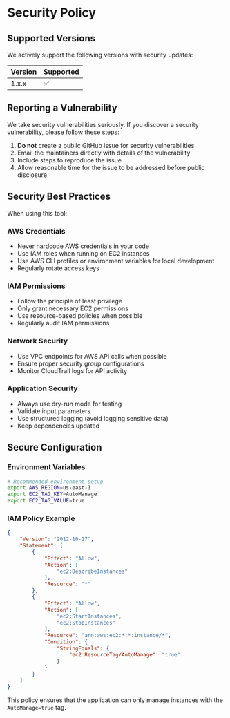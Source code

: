 # Security Policy

## Supported Versions

We actively support the following versions with security updates:

| Version | Supported          |
| ------- | ------------------ |
| 1.x.x   | :white_check_mark: |

## Reporting a Vulnerability

We take security vulnerabilities seriously. If you discover a security vulnerability, please follow these steps:

1. **Do not** create a public GitHub issue for security vulnerabilities
2. Email the maintainers directly with details of the vulnerability
3. Include steps to reproduce the issue
4. Allow reasonable time for the issue to be addressed before public disclosure

## Security Best Practices

When using this tool:

### AWS Credentials
- Never hardcode AWS credentials in your code
- Use IAM roles when running on EC2 instances
- Use AWS CLI profiles or environment variables for local development
- Regularly rotate access keys

### IAM Permissions
- Follow the principle of least privilege
- Only grant necessary EC2 permissions
- Use resource-based policies when possible
- Regularly audit IAM permissions

### Network Security
- Use VPC endpoints for AWS API calls when possible
- Ensure proper security group configurations
- Monitor CloudTrail logs for API activity

### Application Security
- Always use dry-run mode for testing
- Validate input parameters
- Use structured logging (avoid logging sensitive data)
- Keep dependencies updated

## Secure Configuration

### Environment Variables
```bash
# Recommended environment setup
export AWS_REGION=us-east-1
export EC2_TAG_KEY=AutoManage
export EC2_TAG_VALUE=true
```

### IAM Policy Example
```json
{
    "Version": "2012-10-17",
    "Statement": [
        {
            "Effect": "Allow",
            "Action": [
                "ec2:DescribeInstances"
            ],
            "Resource": "*"
        },
        {
            "Effect": "Allow",
            "Action": [
                "ec2:StartInstances",
                "ec2:StopInstances"
            ],
            "Resource": "arn:aws:ec2:*:*:instance/*",
            "Condition": {
                "StringEquals": {
                    "ec2:ResourceTag/AutoManage": "true"
                }
            }
        }
    ]
}
```

This policy ensures that the application can only manage instances with the `AutoManage=true` tag.
